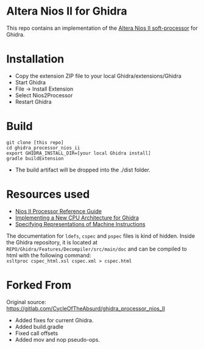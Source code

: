 # Altera Nios II for Ghidra

This repo contains an implementation of the [Altera Nios II soft-processor](https://www.intel.com/content/dam/www/programmable/us/en/pdfs/literature/hb/nios2/n2cpu-nii5v1gen2.pdf) for Ghidra.

# Installation
- Copy the extension ZIP file to your local Ghidra/extensions/Ghidra
- Start Ghidra
- File -> Install Extension
- Select Nios2Processor
- Restart Ghidra

# Build
```
git clone [this repo]
cd ghidra_processor_nios_ii
export GHIDRA_INSTALL_DIR=[your local Ghidra install]
gradle buildExtension
```
- The build artifact will be dropped into the ./dist folder. 

# Resources used

 - [Nios II Processor Reference Guide](https://www.intel.com/content/dam/www/programmable/us/en/pdfs/literature/hb/nios2/n2cpu-nii5v1gen2.pdf)
 - [Implementing a New CPU Architecture for Ghidra](https://guedou.github.io/talks/2019_BeeRump/slides.pdf)
 - [Specifying Representations of Machine Instructions](https://www.cs.tufts.edu/~nr/pubs/specifying.html)

 The documentation for `ldefs`, `cspec` and `pspec` files is kind of hidden. Inside the Ghidra repository, it is located at `REPO/Ghidra/Features/Decompiler/src/main/doc` and can be compiled to html with the following command:</br>
 `xsltproc cspec_html.xsl cspec.xml > cspec.html`

# Forked From
Original source: https://gitlab.com/CycleOfTheAbsurd/ghidra_processor_nios_II
- Added fixes for current Ghidra.
- Added build.gradle
- Fixed call offsets
- Added mov and nop pseudo-ops.